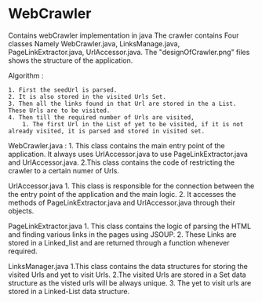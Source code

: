 # WebCrawler
Contains webCrawler implementation in java
The crawler contains Four classes Namely WebCrawler.java, LinksManage.java, PageLinkExtractor.java, UrlAccessor.java.
The "designOfCrawler.png" files shows the structure of the application.

Algorithm : 

	1. First the seedUrl is parsed.
	2. It is also stored in the visited Urls Set.
	3. Then all the links found in that Url are stored in the a List. These Urls are to be visited.
	4. Then till the required number of Urls are visited,
		1. The first Url in the List of yet to be visited, if it is not already visited, it is parsed and stored in visited set.
		

WebCrawler.java : 
	1. This class contains the main entry point of the application. It always uses UrlAccessor.java to use PageLinkExtractor.java and UrlAccessor.java.
	2.This class contains the code of restricting the crawler to a certain numer of Urls.

UrlAccessor.java
	1. This class is responsible for the connection between the the entry point of the application and the main logic.
	2. It accesses the methods of PageLinkExtractor.java and UrlAccessor.java through their objects.

PageLinkExtractor.java
	1. This class contains the logic of parsing the HTML and finding various links in the pages using JSOUP.
	2. These Links are stored in a Linked_list and are returned through a function whenever required.

LinksManager.java
	1.This class contains the data structures for storing the visited Urls and yet to visit Urls.
	2.The visited Urls are stored in a Set data structure as the visted urls will be always unique.
	3. The yet to visit urls are stored in a Linked-List data structure.
